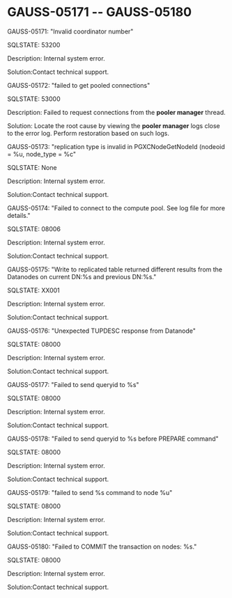 # GAUSS-05171 -- GAUSS-05180<a name="EN-US_TOPIC_0302073497"></a>

GAUSS-05171: "Invalid coordinator number"

SQLSTATE: 53200

Description: Internal system error.

Solution:Contact technical support.

GAUSS-05172: "failed to get pooled connections"

SQLSTATE: 53000

Description: Failed to request connections from the  **pooler manager**  thread.

Solution: Locate the root cause by viewing the  **pooler manager**  logs close to the error log. Perform restoration based on such logs.

GAUSS-05173: "replication type is invalid in PGXCNodeGetNodeId \(nodeoid = %u, node\_type = %c"

SQLSTATE: None

Description: Internal system error.

Solution:Contact technical support.

GAUSS-05174: "Failed to connect to the compute pool. See log file for more details."

SQLSTATE: 08006

Description: Internal system error.

Solution:Contact technical support.

GAUSS-05175: "Write to replicated table returned different results from the Datanodes on current DN:%s and previous DN:%s."

SQLSTATE: XX001

Description: Internal system error.

Solution:Contact technical support.

GAUSS-05176: "Unexpected TUPDESC response from Datanode"

SQLSTATE: 08000

Description: Internal system error.

Solution:Contact technical support.

GAUSS-05177: "Failed to send queryid to %s"

SQLSTATE: 08000

Description: Internal system error.

Solution:Contact technical support.

GAUSS-05178: "Failed to send queryid to %s before PREPARE command"

SQLSTATE: 08000

Description: Internal system error.

Solution:Contact technical support.

GAUSS-05179: "failed to send %s command to node %u"

SQLSTATE: 08000

Description: Internal system error.

Solution:Contact technical support.

GAUSS-05180: "Failed to COMMIT the transaction on nodes: %s."

SQLSTATE: 08000

Description: Internal system error.

Solution:Contact technical support.

